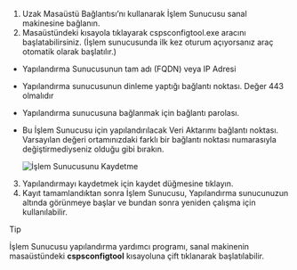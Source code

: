 1. Uzak Masaüstü Bağlantısı’nı kullanarak İşlem Sunucusu sanal makinesine bağlanın.
2. Masaüstündeki kısayola tıklayarak cspsconfigtool.exe aracını başlatabilirsiniz. (İşlem sunucusunda ilk kez oturum açıyorsanız araç otomatik olarak başlatılır.)
  * Yapılandırma Sunucusunun tam adı (FQDN) veya IP Adresi
  * Yapılandırma sunucusunun dinleme yaptığı bağlantı noktası. Değer 443 olmalıdır
  * Yapılandırma sunucusuna bağlanmak için bağlantı parolası.
  * Bu İşlem Sunucusu için yapılandırılacak Veri Aktarımı bağlantı noktası. Varsayılan değeri ortamınızdaki farklı bir bağlantı noktası numarasıyla değiştirmediyseniz olduğu gibi bırakın.

    ![İşlem Sunucusunu Kaydetme](./media/site-recovery-vmware-register-process-server/register-ps.png)
3. Yapılandırmayı kaydetmek için kaydet düğmesine tıklayın.
4. Kayıt tamamlandıktan sonra İşlem Sunucusu, Yapılandırma sunucunuzun altında görünmeye başlar ve bundan sonra yeniden çalışma için kullanılabilir.

> [!TIP]
> İşlem Sunucusu yapılandırma yardımcı programı, sanal makinenin masaüstündeki **cspsconfigtool** kısayoluna çift tıklanarak başlatılabilir.


<!--HONumber=Feb17_HO4-->


